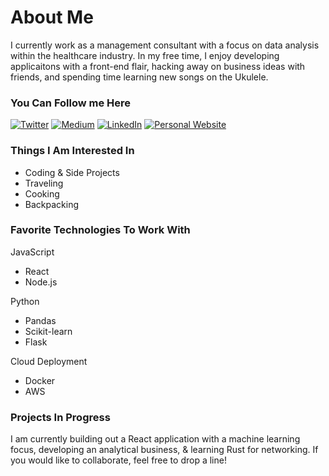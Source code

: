 # About Me

I currently work as a management consultant with a focus on data analysis within the healthcare industry. In my free time, I enjoy developing applicaitons with a front-end flair, hacking away on business ideas with friends, and spending time learning new songs on the Ukulele.

### You Can Follow me Here

<a href="https://twitter.com/intent/follow?screen_name=sunnermatt&tw_p=followbutton" target="_blank"><img alt="Twitter" src="https://img.shields.io/badge/twitter-%231DA1F2.svg?&style=for-the-badge&logo=twitter&logoColor=white" /></a>
<a href="https://medium.com/@sunnermatt" target="_blank"><img alt="Medium" src="https://img.shields.io/badge/medium-%2312100E.svg?&style=for-the-badge&logo=medium&logoColor=white" /></a>
<a href="https://www.linkedin.com/in/mattsunner" target="_blank"><img alt="LinkedIn" src="https://img.shields.io/badge/linkedin-%230077B5.svg?&style=for-the-badge&logo=linkedin&logoColor=white" /></a>
<a href="http://mattsunner.com" target="_blank"><img alt="Personal Website" src="https://img.shields.io/badge/Personal%20Website-%2312100E.svg?&style=for-the-badge&logoColor=white" /></a>

### Things I Am Interested In

- Coding & Side Projects
- Traveling
- Cooking
- Backpacking

### Favorite Technologies To Work With

JavaScript

- React
- Node.js

Python

- Pandas
- Scikit-learn
- Flask

Cloud Deployment

- Docker
- AWS

### Projects In Progress

I am currently building out a React application with a machine learning focus, developing an analytical business, & learning Rust for networking. If you would like to collaborate, feel free to drop a line!
